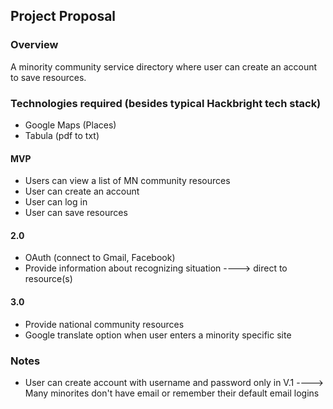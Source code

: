 ## Project Proposal

### Overview

A minority community service directory where user can create an account to save resources.


### Technologies required (besides typical Hackbright tech stack)

- Google Maps (Places)
- Tabula (pdf to txt)

#### MVP

- Users can view a list of MN community resources
- User can create an account
- User can log in 
- User can save resources

#### 2.0

- OAuth (connect to Gmail, Facebook)
- Provide information about recognizing situation
----> direct to resource(s)

#### 3.0

- Provide national community resources
- Google translate option when user enters a minority specific site

### Notes

- User can create account with username and password only in V.1
----> Many minorites don't have email or remember their default email logins